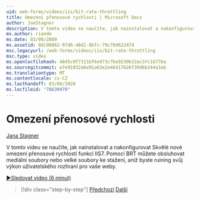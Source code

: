 ```yaml
---
uid: web-forms/videos/iis/bit-rate-throttling
title: Omezení přenosové rychlosti | Microsoft Docs
author: JoeStagner
description: V tomto videu se naučíte, jak nainstalovat a nakonfigurovat Skvělé nové omezení přenosové rychlosti funkcí IIS7. Pomocí BRT můžete obsluhovat mediální soubory nebo Big downloads Withou...
ms.author: riande
ms.date: 03/09/2009
ms.assetid: 8dc90862-97d6-48d1-8bfc-79c70d622474
msc.legacyurl: /web-forms/videos/iis/bit-rate-throttling
msc.type: video
ms.openlocfilehash: 4845c9f7311bf6e973c7be9230b32ac3fc1677ba
ms.sourcegitcommit: e7e91932a6e91a63e2e46417626f39d6b244a3ab
ms.translationtype: MT
ms.contentlocale: cs-CZ
ms.lasthandoff: 03/06/2020
ms.locfileid: "78639970"
---
```

# <a name="bit-rate-throttling"></a>Omezení přenosové rychlosti

[Jana Stagner](https://github.com/JoeStagner)

V tomto videu se naučíte, jak nainstalovat a nakonfigurovat Skvělé nové omezení přenosové rychlosti funkcí IIS7. Pomocí BRT můžete obsluhovat mediální soubory nebo velké soubory ke stažení, aniž byste ruining svůj výkon uživatelského rozhraní pro vaše weby.

[&#9654;Sledovat video (6 minut)](https://channel9.msdn.com/Blogs/ASP-NET-Site-Videos/bit-rate-throttling)

> [!div class="step-by-step"]
> [Předchozí](installing-ftp7.md)
> [Další](iis7-playlists.md)

